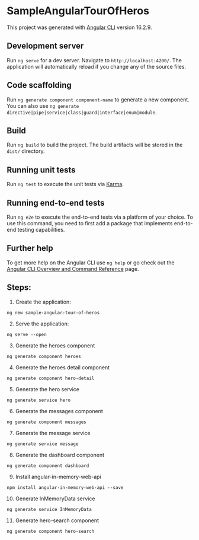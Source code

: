 # SampleAngularTourOfHeros

This project was generated with [Angular CLI](https://github.com/angular/angular-cli) version 16.2.9.

## Development server

Run `ng serve` for a dev server. Navigate to `http://localhost:4200/`. The application will automatically reload if you
change any of the source files.

## Code scaffolding

Run `ng generate component component-name` to generate a new component. You can also
use `ng generate directive|pipe|service|class|guard|interface|enum|module`.

## Build

Run `ng build` to build the project. The build artifacts will be stored in the `dist/` directory.

## Running unit tests

Run `ng test` to execute the unit tests via [Karma](https://karma-runner.github.io).

## Running end-to-end tests

Run `ng e2e` to execute the end-to-end tests via a platform of your choice. To use this command, you need to first add a
package that implements end-to-end testing capabilities.

## Further help

To get more help on the Angular CLI use `ng help` or go check out
the [Angular CLI Overview and Command Reference](https://angular.io/cli) page.

## Steps:

1. Create the application:

```
ng new sample-angular-tour-of-heros
```

2. Serve the application:

```
ng serve --open
```

3. Generate the heroes component

```
ng generate component heroes
```

4. Generate the heroes detail component

```
ng generate component hero-detail
```

5. Generate the hero service

```
ng generate service hero
```

6. Generate the messages component

```
ng generate component messages
```

7. Generate the message service

```
ng generate service message
```

8. Generate the dashboard component

```
ng generate component dashboard
```

9. Install angular-in-memory-web-api

```
npm install angular-in-memory-web-api --save
```

10. Generate InMemoryData service

```
ng generate service InMemoryData
```

11. Generate hero-search component

```
ng generate component hero-search
```
